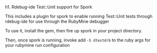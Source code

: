h1. Rdebug-ide Test::Unit support for Spork

This includes a plugin for spork to enable running Test::Unit tests through rdebug-ide for use through the RubyMine debugger

To use it, install the gem, then fire up spork in your project directory.

Then, once spork is running, invoke add `-S dtestdrb` to the ruby args for your rubymine run configuration
